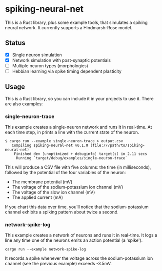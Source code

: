 # spiking-neural-net

This is a Rust library, plus some example tools, that simulates a spiking neural network. It currently supports a Hindmarsh-Rose model.

## Status

- [x] Single neuron simulation
- [x] Network simulation with post-synaptic potentials
- [ ] Multiple neuron types (morphologies)
- [ ] Hebbian learning via spike timing dependent plasticity

## Usage

This is a Rust library, so you can include it in your projects to use it. There are also examples:

### single-neuron-trace

This example creates a single-neuron network and runs it in real-time. At each time step, in prints a line with the current state of the neuron.

```
$ cargo run --example single-neuron-trace > output.csv
   Compiling spiking-neural-net v0.1.0 (file:///path/to/spiking-neural-net)
    Finished dev [unoptimized + debuginfo] target(s) in 2.11 secs
     Running `target/debug/examples/single-neuron-trace`
```

This will produce a CSV file with five columns: the time (in milliseconds), followed by the potential of the four variables of the neuron:

* The membrane potential (mV)
* The voltage of the sodium-potassium ion channel (mV)
* The voltage of the slow ion channel (mV)
* The applied current (mA)

If you chart this data over time, you'll notice that the sodium-potassium channel exhibits a spiking pattern about twice a second.

### network-spike-log

This example creates a network of neurons and runs it in real-time. It logs a line any time one of the neurons emits an action potential (a 'spike').

```
cargo run --example network-spike-log
```

It records a spike whenever the voltage across the sodium-potassium ion channel (see the previous example) exceeds -3.5mV.
